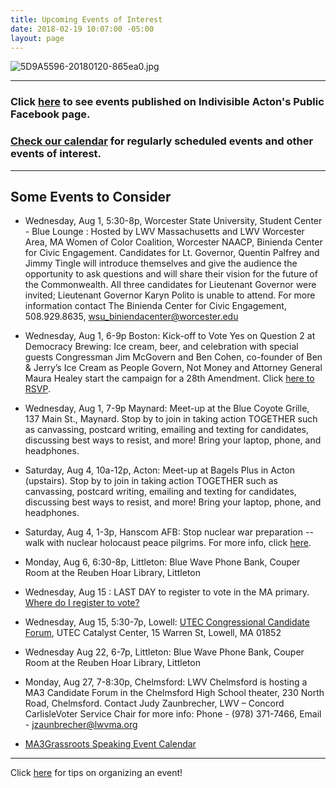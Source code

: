 ```yaml
---
title: Upcoming Events of Interest
date: 2018-02-19 10:07:00 -05:00
layout: page
---
```


![5D9A5596-20180120-865ea0.jpg](/uploads/5D9A5596-20180120-865ea0.jpg)

---

### Click [here](https://www.facebook.com/pg/IndivisibleActon/events/?ref=page_internal) to see events published on Indivisible Acton's Public Facebook page.

### [Check our calendar](http://www.indivisibleacton.org/calendar.html) for regularly scheduled events and other events of interest.

---

## Some Events to Consider

* Wednesday, Aug 1, 5:30-8p, Worcester State University, Student Center - Blue Lounge : Hosted by LWV Massachusetts and LWV Worcester Area, MA Women of Color Coalition, Worcester NAACP, Binienda Center for Civic Engagement. Candidates for Lt. Governor, Quentin Palfrey and Jimmy Tingle will introduce themselves and give the audience the opportunity to ask questions and will share their vision for the future of the Commonwealth. All three candidates for Lieutenant Governor were invited; Lieutenant Governor Karyn Polito is unable to attend. For more information contact The Binienda Center for Civic Engagement, 508.929.8635, wsu_biniendacenter@worcester.edu


* Wednesday, Aug 1, 6-9p Boston: Kick-off to Vote Yes on Question 2 at Democracy Brewing: Ice cream, beer, and celebration with special guests Congressman Jim McGovern and Ben Cohen, co-founder of Ben & Jerry’s Ice Cream as People Govern, Not Money and Attorney General Maura Healey start the campaign for a 28th Amendment. Click [here to RSVP](http://www.americanpromise.net/people_govern_not_money_yes_on_2_celebration?link_id=5&can_id=0d5712ce9b810b29d6d5471775001fbd&source=email-weekend-actions-2&email_referrer=&email_subject=weekend-actions&link_id=39&can_id=9a7cc198611ac2a74f284fdda8e14f7e).


* Wednesday, Aug 1, 7-9p Maynard:  Meet-up at the Blue Coyote Grille, 137 Main St., Maynard.  Stop by to join in taking action TOGETHER such as canvassing, postcard writing, emailing and texting for candidates, discussing best ways to resist, and more! Bring your laptop, phone, and headphones.


* Saturday, Aug 4, 10a-12p, Acton: Meet-up at Bagels Plus in Acton (upstairs).  Stop by to join in taking action TOGETHER such as canvassing, postcard writing, emailing and texting for candidates, discussing best ways to resist, and more! Bring your laptop, phone, and headphones.


* Saturday, Aug 4, 1-3p, Hanscom AFB: Stop nuclear war preparation -- walk with nuclear holocaust peace pilgrims. For more info, click [here](http://masspeaceaction.org/event/nuclear-holocaust-peace-pilgrims/?link_id=41&can_id=9a7cc198611ac2a74f284fdda8e14f7e).


* Monday, Aug 6, 6:30-8p, Littleton: Blue Wave Phone Bank, Couper Room at the Reuben Hoar Library, Littleton


* Wednesday, Aug 15 : LAST DAY to register to vote in the MA primary.  [Where do I register to vote?](https://www.sec.state.ma.us/ovr/)


* Wednesday, Aug 15, 5:30-7p, Lowell: [UTEC Congressional Candidate Forum](https://www.facebook.com/events/2706820095998580/), UTEC Catalyst Center, 15 Warren St, Lowell, MA 01852  


* Wednesday Aug 22, 6-7p, Littleton: Blue Wave Phone Bank, Couper Room at the Reuben Hoar Library, Littleton


* Monday, Aug 27, 7-8:30p, Chelmsford: LWV Chelmsford is hosting a MA3 Candidate Forum in the Chelmsford High School theater, 230 North Road, Chelmsford.  Contact Judy Zaunbrecher,
  LWV – Concord CarlisleVoter Service Chair for more info:  Phone - (978) 371-7466, Email - jzaunbrecher@lwvma.org


* [MA3Grassroots Speaking Event Calendar](https://www.ma3grassroots.com/event-calendar)

---

Click [here](http://www.indivisibleacton.org/events/organize-an-event.html) for tips on organizing an event!